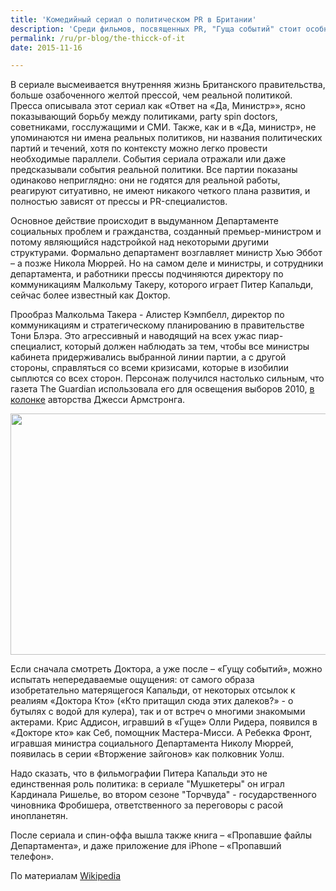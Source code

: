 ```yaml
---
title: 'Комедийный сериал о политическом PR в Британии'
description: 'Среди фильмов, посвященных PR, "Гуща событий" стоит особняком. В отличие от "Хвост виляет собакой" или фильма и радио-комедии "Абсолютная власть", "Гуща" подчеркнуто близка к документальному кино. Первое, что замечаешь - "дергающаяся" камера, съемка с плеча, как в новостных сюжетах. Но это не единственное, что приближает сериал к реальной жизни.'
permalink: /ru/pr-blog/the-thicck-of-it
date: 2015-11-16

---
```


В сериале высмеивается внутренняя жизнь Британского правительства, больше озабоченного желтой прессой, чем реальной политикой. Пресса  описывала этот сериал как «Ответ на «Да, Министр»», ясно показывающий борьбу между политиками, party spin doctors, советниками, госслужащими и СМИ. Также, как и в «Да, министр», не упоминаются ни имена реальных политиков, ни названия политических партий и течений, хотя по контексту можно легко провести необходимые параллели. События сериала отражали или даже предсказывали события реальной политики. Все партии показаны одинаково неприглядно: они не годятся для реальной работы, реагируют ситуативно, не имеют никакого четкого плана развития, и полностью зависят от прессы и PR-специалистов.

Основное действие происходит в выдуманном Департаменте социальных проблем и гражданства, созданный премьер-министром и потому являющийся надстройкой над некоторыми другими структурами. Формально департамент возглавляет министр Хью Эббот – а позже Никола Мюррей. Но на самом деле и министры, и сотрудники департамента, и работники прессы подчиняются директору по коммуникациям Малкольму Такеру, которого играет Питер Капальди, сейчас более известный как Доктор.

Прообраз Малкольма Такера - Алистер Кэмпбелл, директор по коммуникациям и стратегическому планированию в правительстве Тони Блэра. Это агрессивный и наводящий на всех ужас пиар-специалист, который должен наблюдать за тем, чтобы все министры кабинета придерживались выбранной линии партии, а с другой стороны, справляться со всеми кризисами, которые в изобилии сыплются со всех сторон. Персонаж получился настолько сильным, что газета The Guardian использовала его для освещения выборов 2010, <a href="https://www.theguardian.com/profile/malcolm-tucker">в колонке</a> авторства Джесси Армстронга.

<img src="{{ site.assets }}/upload/o-THE-THICK-OF-IT-facebook.jpg" alt="" class="post__img" width="580" height="386">

Если сначала смотреть Доктора, а уже после – «Гущу событий», можно испытать непередаваемые ощущения: от самого образа изобретательно матерящегося Капальди, от некоторых отсылок к реалиям «Доктора Кто» («Кто притащил сюда этих далеков?» - о бутылях с водой для кулера), так и от встреч о многими знакомыми актерами. Крис Аддисон, игравший в «Гуще» Олли Ридера, появился в «Докторе кто» как Себ, помощник Мастера-Мисси. А Ребекка Фронт, игравшая министра социального Департамента Николу Мюррей, появилась в серии «Вторжение зайгонов» как полковник Уолш.

Надо сказать, что в фильмографии Питера Капальди это не единственная роль политика: в сериале "Мушкетеры" он играл Кардинала Ришелье, во втором сезоне "Торчвуда" - государственного чиновника Фробишера, ответственного за переговоры с расой инопланетян.

После сериала и спин-оффа вышла также книга – «Пропавшие файлы Департамента», и даже приложение для iPhone – «Пропавший телефон».

По материалам <a href="https://en.wikipedia.org/wiki/The_Thick_of_It">Wikipedia</a>

